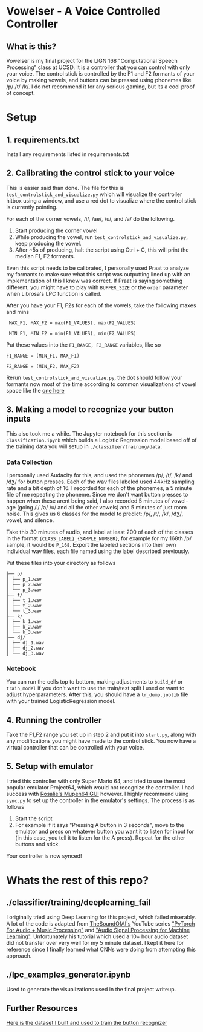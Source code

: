 # Vowelser - A Voice Controlled Controller

## What is this?

Vowelser is my final project for the LIGN 168 "Computational Speech Processing" class at UCSD. It is a controller that you can control with only your voice. The control stick is controlled by the F1 and F2 formants of your voice by making vowels, and buttons can be pressed using phonemes like /p/ /t/ /k/. I do not recommend it for any serious gaming, but its a cool proof of concept.

# Setup

## 1. requirements.txt

Install any requirements listed in requirements.txt

## 2. Calibrating the control stick to your voice

This is easier said than done. The file for this is ```test_controlstick_and_visualize.py``` which will visualize
the controller hitbox using a window, and use a red dot to visualize where the control stick is currently pointing.

For each of the corner vowels, /i/, /ae/, /u/, and /a/ do the following.

1. Start producing the corner vowel
2. While producing the vowel, run ```test_controlstick_and_visualize.py```, keep producing the vowel.
3. After ~5s of producing, halt the script using Ctrl + C, this will print the median F1, F2 formants.

Even this script needs to be calibrated, I personally used Praat to analyze my formants to make sure what this script was outputting lined up with an implementation of this I knew was correct. If Praat is saying something different, you might have to play with ```BUFFER_SIZE``` or the ```order``` parameter when Librosa's LPC function is called.

After you have your F1, F2s for each of the vowels, take the following maxes and mins

``` MAX_F1, MAX_F2 = max(F1_VALUES), max(F2_VALUES)```

``` MIN_F1, MIN_F2 = min(F1_VALUES), min(F2_VALUES)```

Put these values into the ```F1_RANGE, F2_RANGE``` variables, like so

``` F1_RANGE = (MIN_F1, MAX_F1) ```

``` F2_RANGE = (MIN_F2, MAX_F2) ```

Rerun ```test_controlstick_and_visualize.py```, the dot should follow your formants now most of the time according to common visualizations of vowel space like the [one here](https://en.wikipedia.org/wiki/Vowel_diagram)


## 3. Making a model to recognize your button inputs

This also took me a while. The Jupyter notebook for this section is ```Classification.ipynb``` which builds a Logistic Regression model based off of the training data you will setup in ```./classifier/training/data```. 

### Data Collection

I personally used Audacity for this, and used the phonemes /p/, /t/, /k/ and /d͡ʒ/ for button presses. Each of the wav files labeled used 44kHz sampling rate and a bit depth of 16. I recorded for each of the phonemes, a 5 minute file of me repeating the phoneme. Since we don't want button presses to happen when these arent being said, I also recorded 5 minutes of vowel-age (going /i/ /a/ /u/ and all the other vowels) and 5 minutes of just room noise. This gives us 6 classes for the model to predict: /p/, /t/, /k/, /d͡ʒ/, vowel, and silence.

Take this 30 minutes of audio, and label at least 200 of each of the classes in the format ```{CLASS_LABEL}_{SAMPLE_NUMBER}```, for example for my 168th /p/ sample, it would be ```P_168```. Export the labeled sections into their own individual wav files, each file named using the label described previously. 

Put these files into your directory as follows
```
├── p/
│ ├── p_1.wav
│ ├── p_2.wav
│ └── p_3.wav
├── t/
│ ├── t_1.wav
│ ├── t_2.wav
│ └── t_3.wav
├── k/
│ ├── k_1.wav
│ ├── k_2.wav
│ └── k_3.wav
├── dj/
│ ├── dj_1.wav
│ ├── dj_2.wav
│ └── dj_3.wav
```
### Notebook

You can run the cells top to bottom, making adjustments to ```build_df``` or ```train_model``` if you don't want to use the train/test split I used or want to adjust hyperparameters. After this, you should have a ```lr_dump.joblib``` file with your trained LogisticRegression model.

## 4. Running the controller

Take the F1,F2 range you set up in step 2 and put it into ```start.py```, along with any modifications you might have made to the control stick. You now have a virtual controller that can be controlled with your voice.

## 5. Setup with emulator

I tried this controller with only Super Mario 64, and tried to use the most popular emulator Project64, which would not recognize the controller. I had success with [Rosalie's Mupen64 GUI](https://github.com/Rosalie241/RMG) however. I highly recommend using ```sync.py``` to set up the controller in the emulator's settings. The process is as follows

1. Start the script
2. For example if it says "Pressing A button in 3 seconds", move to the emulator and press on whatever button
you want it to listen for input for (in this case, you tell it to listen for the A press). Repeat for the other buttons and stick.

Your controller is now synced!

# Whats the rest of this repo?

## ./classifier/training/deeplearning_fail

I originally tried using Deep Learning for this project, which failed miserably. A lot of the code is adapted from [TheSoundOfAI's](https://www.youtube.com/@ValerioVelardoTheSoundofAI) YouTube series ["PyTorch For Audio + Music Processing"](https://www.youtube.com/playlist?list=PL-wATfeyAMNoirN4idjev6aRu8ISZYVWm) and ["Audio Signal Processing for Machine Learning"](https://www.youtube.com/playlist?list=PL-wATfeyAMNqIee7cH3q1bh4QJFAaeNv0). Unfortunately his tutorial which used a 10+ hour audio dataset did not transfer over very well for my 5 minute dataset. I kept it here for reference since I finally learned what CNNs were doing from attempting this approach. 

## ./lpc_examples_generator.ipynb

Used to generate the visualizations used in the final project writeup.

## Further Resources

[Here is the dataset I built and used to train the button recognizer](https://drive.google.com/file/d/196lXC4Fqgi7Yef7qSf6ER8zYXaTj0Aw5/view?usp=sharing)
